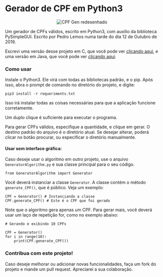 # Gerador de CPF em Python3
  
<p align="center">
  <img src="https://i.imgur.com/4Ds4MDc.png" alt="CPF Gen redesenhado"/>

Um gerador de CPFs válidos, escrito em Python3, com auxílio da biblioteca PySimpleGUI.
Escrito por Pedro Lemos numa tarde do dia 12 de Outubro de 2019.

Escrevi uma versão desse projeto em C, que você pode ver [clicando aqui](https://github.com/pedrolemoz/cpfgen-c), e uma versão em Java, que você pode ver [clicando aqui](https://github.com/pedrolemoz/cpfgen-java).

### Como usar
Instale o Python3. Ele virá com todas as bibliotecas padrão, e o pip. Após isso, abra o prompt de comando no diretório do projeto, e digite:

```
pip3 install -r requeriments.txt
```
Isso irá instalar todas as coisas necessárias para que a aplicação funcione corretamente.

Um duplo clique é suficiente para executar o programa.

Para gerar CPFs válidos, especifique a quantidade, e clique em gerar.
O destino padrão do arquivo é o diretório atual.
Se desejar alterar, poderá clicar no botão procurar, ou especificar o diretório manualmente.

#### Usar sem interface gráfica:
Caso deseje usar o algoritmo em outro projeto, use o arquivo ```GeneratorAlgorithm.py``` e sua classe principal para o seu código.
```python3
from GeneratorAlgorithm import Generator
```
Você deverá instanciar a classe ```Generator```. A classe contém o método ```generate_CPF()```, que é público. Veja um exemplo:

```python3
CPF = Generator() # Instanciando a classe
CPF.generate_CPF() # Este é o CPF que foi gerado
```

Note que o algoritmo gera apenas um CPF. Para gerar mais, você deverá usar um laço de repetição for, como no exemplo abaixo:

```python3
# Gerando e exibindo 10 CPFs

CPF = Generator()
for i in range(10):
    print(CPF.generate_CPF())
```

### Contribua com este projeto!

Caso deseje melhorar ou adicionar novas funcionalidades, faça um fork do projeto e mande um pull request.
Apreciarei a sua colaboração.
